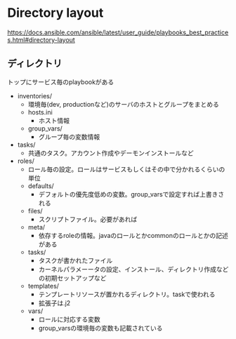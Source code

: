 Directory layout
===

https://docs.ansible.com/ansible/latest/user_guide/playbooks_best_practices.html#directory-layout

## ディレクトリ

トップにサービス毎のplaybookがある

* inventories/
    * 環境毎(dev, productionなど)のサーバのホストとグループをまとめる
    * hosts.ini
        * ホスト情報
    * group_vars/
        * グループ毎の変数情報
* tasks/
    * 共通のタスク。アカウント作成やデーモンインストールなど
* roles/
    * ロール毎の設定。ロールはサービスもしくはその中で分かれるくらいの単位
    * defaults/
        * デフォルトの優先度低めの変数。group_varsで設定すれば上書きされる
    * files/
        * スクリプトファイル。必要があれば
    * meta/
        * 依存するroleの情報。javaのロールとかcommonのロールとかの記述がある
    * tasks/
        * タスクが書かれたファイル
        * カーネルパラメーータの設定、インストール、ディレクトリ作成などの初期セットアップなど
    * templates/
        * テンプレートリソースが置かれるディレクトリ。taskで使われる
        * 拡張子は.j2 
    * vars/
        * ロールに対応する変数
        * group_varsの環境毎の変数も記載されている

